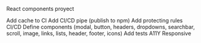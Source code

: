 React components proyect

Add cache to CI
Add CI/CD pipe (publish to npm)
Add protecting rules CI/CD
Define components (modal, button, headers, dropdowns, searchbar, scroll, image, links, lists, header, footer, icons)
Add tests
A11Y
Responsive